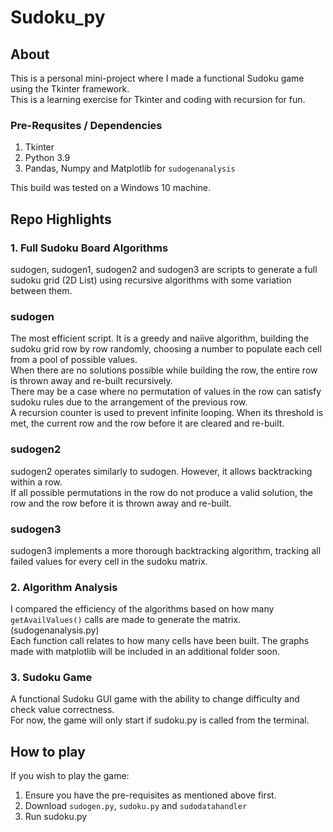 # Sudoku_py

## About
This is a personal mini-project where I made a functional Sudoku game using the Tkinter framework.  
This is a learning exercise for Tkinter and coding with recursion for fun.

### Pre-Requsites / Dependencies
1. Tkinter
2. Python 3.9
3. Pandas, Numpy and Matplotlib for `sudogenanalysis`

This build was tested on a Windows 10 machine.

## Repo Highlights
### 1.  **Full Sudoku Board Algorithms**  
  sudogen, sudogen1, sudogen2 and sudogen3 are scripts to generate a full sudoku grid (2D List) using recursive algorithms with some variation between them.  
### sudogen
The most efficient script. It is a greedy and naiive algorithm, building the sudoku grid row by row randomly, choosing a number to populate each cell from a pool of possible values.    
When there are no solutions possible while building the row, the entire row is thrown away and re-built recursively.   
There may be a case where no permutation of values in the row can satisfy sudoku rules due to the arrangement of the previous row.  
A recursion counter is used to prevent infinite looping. When its threshold is met, the current row and the row before it are cleared and re-built.  

### sudogen2
sudogen2 operates similarly to sudogen. However, it allows backtracking within a row.  
If all possible permutations in the row do not produce a valid solution, the row and the row before it is thrown away and re-built.

### sudogen3  
sudogen3 implements a more thorough backtracking algorithm, tracking all failed values for every cell in the sudoku matrix.  

### 2. Algorithm Analysis 
  I compared the efficiency of the algorithms based on how many ```getAvailValues()``` calls are made to generate the matrix. (sudogenanalysis.py)  
  Each function call relates to how many cells have been built.
  The graphs made with matplotlib will be included in an additional folder soon.
  
### 3. Sudoku Game
  A functional Sudoku GUI game with the ability to change difficulty and check value correctness.  
  For now, the game will only start if sudoku.py is called from the terminal. 
 
## How to play
If you wish to play the game:

1. Ensure you have the pre-requisites as mentioned above first.
2. Download `sudogen.py`, `sudoku.py` and `sudodatahandler`
3. Run sudoku.py